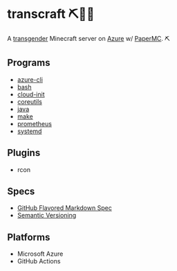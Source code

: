 # transcraft ⛏🏳️‍⚧️

A [transgender](https://en.wikipedia.org/wiki/Transgender) Minecraft server on [Azure](https://github.com/Azure) w/ [PaperMC](https://github.com/PaperMC). ⛏

## Programs
- [azure-cli](https://github.com/Azure/azure-cli)
- [bash](https://git.savannah.gnu.org/cgit/bash.git/)
- [cloud-init](https://github.com/canonical/cloud-init)
- [coreutils](https://git.savannah.gnu.org/cgit/coreutils.git/)
- [java]()
- [make](https://git.savannah.gnu.org/cgit/make.git/)
- [prometheus](https://github.com/prometheus/prometheus)
- [systemd]()

## Plugins
- rcon

## Specs
- [GitHub Flavored Markdown Spec](https://github.github.com/gfm/)
- [Semantic Versioning](https://semver.org/)

## Platforms
- Microsoft Azure
- GitHub Actions
